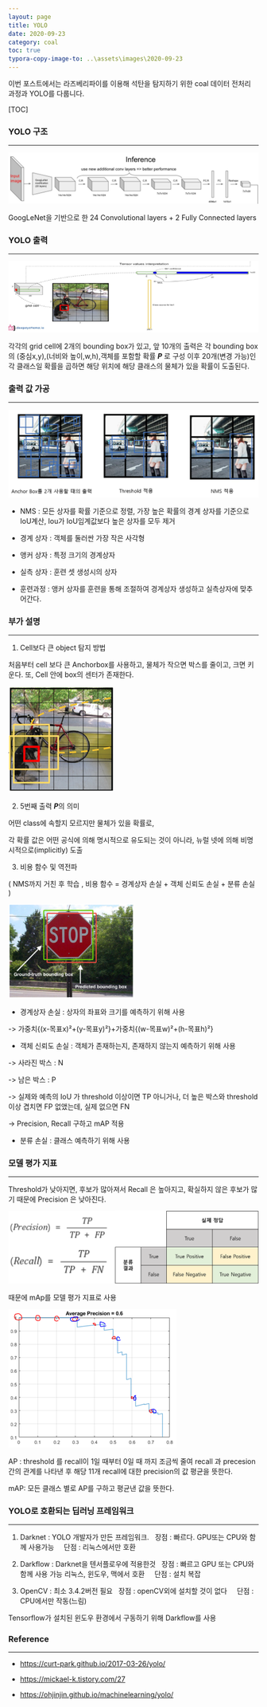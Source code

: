 ```yaml
---
layout: page
title: YOLO
date: 2020-09-23
category: coal
toc: true
typora-copy-image-to: ..\assets\images\2020-09-23
---
```


이번 포스트에서는 라즈베리파이를 이용해 석탄을 탐지하기 위한 coal 데이터 전처리 과정과 YOLO를 다룹니다.

[TOC]



### YOLO 구조




---

![YOLO](https://raw.githubusercontent.com/junha-lee/junha-lee.github.io/main/assets/images/YOLO-0.png)

GoogLeNet을 기반으로 한  24 Convolutional layers + 2 Fully Connected layers

### YOLO 출력
---

![YOLO](https://raw.githubusercontent.com/junha-lee/junha-lee.github.io/main/assets/images/YOLO-1.png)

각각의 grid cell에 2개의 bounding box가 있고, 앞 10개의 출력은 각 bounding box의 (중심x,y),(너비와 높이,w,h),객체를 포함할 확률 ***P*** 로 구성
이후 20개(변경 가능)인 각 클래스일 확률을 곱하면 해당 위치에 해당 클래스의 물체가 있을 확률이 도출된다.

### 출력 값 가공
---
![YOLO](https://raw.githubusercontent.com/junha-lee/junha-lee.github.io/main/assets/images/YOLO-2.png)

* NMS : 모든 상자를 확률 기준으로 정렬, 가장 높은 확률의 경계 상자를 기준으로 IoU계산, Iou가 IoU임계값보다 높은 상자를 모두 제거

* 경계 상자 : 객체를 둘러싼 가장 작은 사각형
* 앵커 상자 : 특정 크기의 경계상자
* 실측 상자 : 훈련 셋 생성시의 상자

* 훈련과정 : 앵커 상자를 훈련을 통해 조절하여 경계상자 생성하고 실측상자에 맞추어간다.

### 부가 설명
---
1. Cell보다 큰 object 탐지 방법

처음부터 cell 보다 큰 Anchorbox를 사용하고, 물체가 작으면 박스를 줄이고, 크면 키운다.
또, Cell 안에 box의 센터가 존재한다.

![YOLO](https://raw.githubusercontent.com/junha-lee/junha-lee.github.io/main/assets/images/YOLO-3.png)

2. 5번째 출력 ***P***의 의미

어떤 class에 속할지 모르지만 물체가 있을 확률로,

각 확률 값은 어떤 공식에 의해 명시적으로 유도되는 것이 아니라, 뉴럴 넷에 의해 비명시적으로(implicitly) 도출

3. 비용 함수 및 역전파 

( NMS까지 거친 후 학습 ,
비용 함수 = 경계상자 손실 + 객체 신뢰도 손실 + 분류 손실 )


![YOLO](https://raw.githubusercontent.com/junha-lee/junha-lee.github.io/main/assets/images/YOLO-4.png)

* 경계상자 손실 : 상자의 좌표와 크기를 예측하기 위해 사용

-> 가중치{(x-목표x)²+(y-목표y)²}+가중치{(w-목표w)²+(h-목표h)²} 

* 객체 신뢰도 손실 : 객체가 존재하는지, 존재하지 않는지 예측하기 위해 사용

-> 사라진 박스 : N

-> 남은 박스 : P

-> 실제와 예측의 IoU 가 threshold 이상이면 TP
아니거나, 더 높은 박스와 threshold 이상 겹치면 FP
없앴는데, 실제 없으면 FN 

-> Precision, Recall 구하고 mAP 적용

* 분류 손실 : 클래스 예측하기 위해 사용


### 모델 평가 지표
---
 Threshold가 낮아지면, 후보가 많아져서 Recall 은 높아지고, 확실하지 않은 후보가 많기 때문에 Precision 은 낮아진다.

![YOLO](https://raw.githubusercontent.com/junha-lee/junha-lee.github.io/main/assets/images/YOLO-5.png)

때문에 mAp를 모델 평가 지표로 사용 

![YOLO](https://raw.githubusercontent.com/junha-lee/junha-lee.github.io/main/assets/images/YOLO-6.png)

AP : threshold 를 recall이 1일 때부터 0일 때 까지 조금씩 줄여 recall 과 precesion간의 관계를 나타낸 후 해당 11개 recall에 대한 precision의 값 평균을 뜻한다.

mAP: 모든 클래스 별로 AP를 구하고 평균낸 값을 뜻한다.

### YOLO로 호환되는 딥러닝 프레임워크

---

1. Darknet : YOLO 개발자가 만든 프레임워크. 
  장점 : 빠르다. GPU또는 CPU와 함께 사용가능
    단점 : 리눅스에서만 호환

2. Darkflow : Darknet을 텐서플로우에 적용한것
  장점 : 빠르고 GPU 또는 CPU와 함께 사용 가능
          리눅스, 윈도우, 맥에서 호환
    단점 : 설치 복잡

3. OpenCV : 최소 3.4.2버전 필요
  장점 : openCV외에 설치할 것이 없다
    단점 : CPU에서만 작동(느림)

Tensorflow가 설치된 윈도우 환경에서 구동하기 위해 Darkflow를 사용 


### Reference
---


* https://curt-park.github.io/2017-03-26/yolo/

* https://mickael-k.tistory.com/27

* https://ohjinjin.github.io/machinelearning/yolo/

